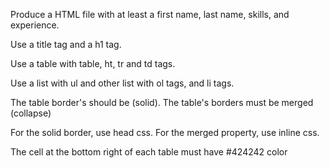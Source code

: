 Produce a HTML file with at least a first name, last name, skills, and experience.

Use a title tag and a h1 tag.

Use a table with table, ht, tr and td tags.

Use a list with ul and other list with ol tags, and li tags.

The table border's should be (solid). The table's borders must be merged (collapse)

For the solid border, use head css. For the merged property, use inline css.

The cell at the bottom right of each table must have #424242 color
